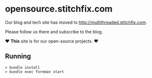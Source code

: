 # opensource.stitchfix.com

Our blog and tech site has moved to http://multithreaded.stitchfix.com.

Please follow us there and subscribe to the blog.

 :heart: **This** site is for our open-source projects. :heart:

## Running

```
> bundle install
> bundle exec foreman start
```
